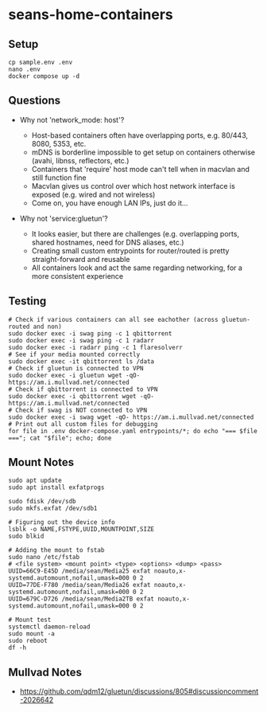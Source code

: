 # seans-home-containers

## Setup

    cp sample.env .env
    nano .env
    docker compose up -d

## Questions

- Why not 'network_mode: host'?

  - Host-based containers often have overlapping ports, e.g. 80/443, 8080, 5353, etc.
  - mDNS is borderline impossible to get setup on containers otherwise (avahi, libnss, reflectors, etc.)
  - Containers that 'require' host mode can't tell when in macvlan and still function fine
  - Macvlan gives us control over which host network interface is exposed (e.g. wired and not wireless)
  - Come on, you have enough LAN IPs, just do it...

- Why not 'service:gluetun'?

  - It looks easier, but there are challenges (e.g. overlapping ports, shared hostnames, need for DNS aliases, etc.)
  - Creating small custom entrypoints for router/routed is pretty straight-forward and reusable
  - All containers look and act the same regarding networking, for a more consistent experience

## Testing

    # Check if various containers can all see eachother (across gluetun-routed and non)
    sudo docker exec -i swag ping -c 1 qbittorrent
    sudo docker exec -i swag ping -c 1 radarr
    sudo docker exec -i radarr ping -c 1 flaresolverr
    # See if your media mounted correctly
    sudo docker exec -it qbittorrent ls /data
    # Check if gluetun is connected to VPN
    sudo docker exec -i gluetun wget -qO- https://am.i.mullvad.net/connected
    # Check if qbittorrent is connected to VPN
    sudo docker exec -i qbittorrent wget -qO- https://am.i.mullvad.net/connected
    # Check if swag is NOT connected to VPN
    sudo docker exec -i swag wget -qO- https://am.i.mullvad.net/connected
    # Print out all custom files for debugging
    for file in .env docker-compose.yaml entrypoints/*; do echo "=== $file ==="; cat "$file"; echo; done

## Mount Notes

    sudo apt update
    sudo apt install exfatprogs

    sudo fdisk /dev/sdb
    sudo mkfs.exfat /dev/sdb1

    # Figuring out the device info
    lsblk -o NAME,FSTYPE,UUID,MOUNTPOINT,SIZE
    sudo blkid

    # Adding the mount to fstab
    sudo nano /etc/fstab
    # <file system> <mount point> <type> <options> <dump> <pass>
    UUID=66C9-E45D /media/sean/Media25 exfat noauto,x-systemd.automount,nofail,umask=000 0 2
    UUID=77DE-F780 /media/sean/Media26 exfat noauto,x-systemd.automount,nofail,umask=000 0 2
    UUID=679C-D726 /media/sean/Media2TB exfat noauto,x-systemd.automount,nofail,umask=000 0 2

    # Mount test
    systemctl daemon-reload
    sudo mount -a
    sudo reboot
    df -h

## Mullvad Notes

- https://github.com/qdm12/gluetun/discussions/805#discussioncomment-2026642
